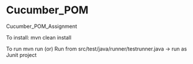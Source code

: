 # Cucumber_POM
Cucumber_POM_Assignment

To install:
mvn clean install

To run
mvn run (or)
Run from src/test/java/runner/testrunner.java -> run as Junit project

